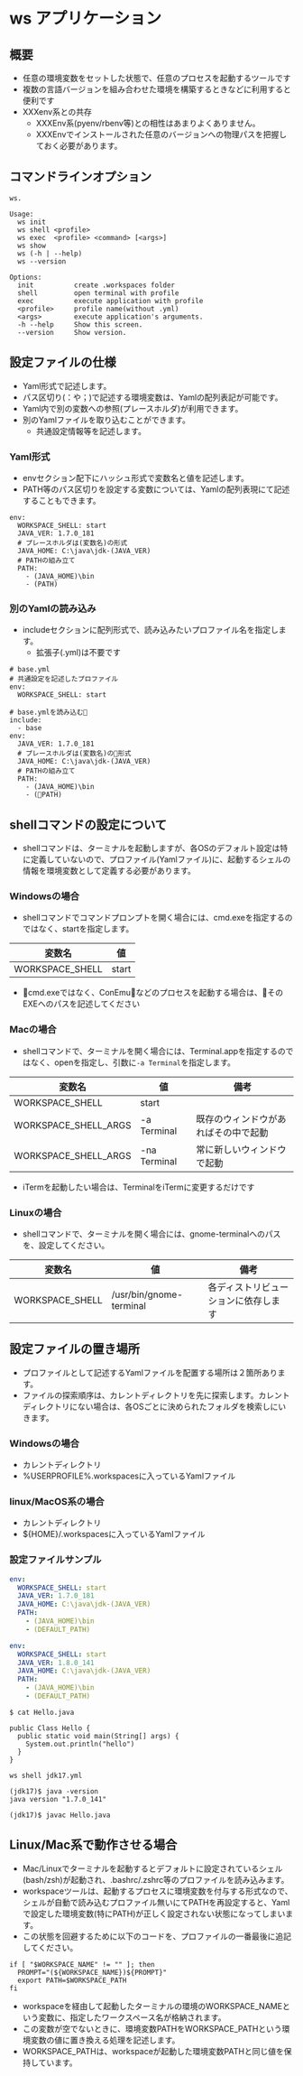 # ws アプリケーション

## 概要

* 任意の環境変数をセットした状態で、任意のプロセスを起動するツールです
* 複数の言語バージョンを組み合わせた環境を構築するときなどに利用すると便利です
* XXXenv系との共存
  * XXXEnv系(pyenv/rbenv等)との相性はあまりよくありません。
  * XXXEnvでインストールされた任意のバージョンへの物理パスを把握しておく必要があります。

## コマンドラインオプション

```
ws.

Usage:
  ws init
  ws shell <profile>
  ws exec  <profile> <command> [<args>]
  ws show
  ws (-h | --help)
  ws --version

Options:
  init          create .workspaces folder
  shell         open terminal with profile
  exec          execute application with profile
  <profile>     profile name(without .yml)    
  <args>        execute application's arguments.
  -h --help     Show this screen.
  --version     Show version. 

```

## 設定ファイルの仕様

* Yaml形式で記述します。
* パス区切り(：や；)で記述する環境変数は、Yamlの配列表記が可能です。
* Yaml内で別の変数への参照(プレースホルダ)が利用できます。
* 別のYamlファイルを取り込むことができます。
  * 共通設定情報等を記述します。

### Yaml形式

* envセクション配下にハッシュ形式で変数名と値を記述します。
* PATH等のパス区切りを設定する変数については、Yamlの配列表現にて記述することもできます。

```
env:
  WORKSPACE_SHELL: start
  JAVA_VER: 1.7.0_181
  # プレースホルダは(変数名)の形式
  JAVA_HOME: C:\java\jdk-(JAVA_VER)
  # PATHの組み立て
  PATH:
    - (JAVA_HOME)\bin
    - (PATH)
```

### 別のYamlの読み込み

* includeセクションに配列形式で、読み込みたいプロファイル名を指定します。
  * 拡張子(.yml)は不要です

```
# base.yml
# 共通設定を記述したプロファイル
env:
  WORKSPACE_SHELL: start
```

```
# base.ymlを読み込む
include:
  - base
env:
  JAVA_VER: 1.7.0_181
  # プレースホルダは(変数名)の形式
  JAVA_HOME: C:\java\jdk-(JAVA_VER)
  # PATHの組み立て
  PATH:
    - (JAVA_HOME)\bin
    - (PATH)
```

## shellコマンドの設定について

* shellコマンドは、ターミナルを起動しますが、各OSのデフォルト設定は特に定義していないので、プロファイル(Yamlファイル)に、起動するシェルの情報を環境変数として定義する必要があります。

### Windowsの場合

* shellコマンドでコマンドプロンプトを開く場合には、cmd.exeを指定するのではなく、startを指定します。

| 変数名 | 値 |
| ----- | ----- |
| WORKSPACE_SHELL | start |

* cmd.exeではなく、ConEmuなどのプロセスを起動する場合は、そのEXEへのパスを記述してください

### Macの場合

* shellコマンドで、ターミナルを開く場合には、Terminal.appを指定するのではなく、openを指定し、引数に```-a Terminal```を指定します。

| 変数名 | 値 | 備考 |
| ----- | ----- | -- |
| WORKSPACE_SHELL | start |  |
| WORKSPACE_SHELL_ARGS | -a Terminal | 既存のウィンドウがあればその中で起動 |
| WORKSPACE_SHELL_ARGS | -na Terminal | 常に新しいウィンドウで起動 |

* iTermを起動したい場合は、TerminalをiTermに変更するだけです

### Linuxの場合

* shellコマンドで、ターミナルを開く場合には、gnome-terminalへのパスを、設定してください。

| 変数名 | 値 | 備考 |
| ----- | ----- | -- |
| WORKSPACE_SHELL | /usr/bin/gnome-terminal | 各ディストリビューションに依存します |


## 設定ファイルの置き場所

* プロファイルとして記述するYamlファイルを配置する場所は２箇所あります。
* ファイルの探索順序は、カレントディレクトリを先に探索します。カレントディレクトリにない場合は、各OSごとに決められたフォルダを検索しにいきます。

### Windowsの場合

* カレントディレクトリ
* %USERPROFILE%\.workspacesに入っているYamlファイル

### linux/MacOS系の場合

* カレントディレクトリ
* ${HOME}/.workspacesに入っているYamlファイル


### 設定ファイルサンプル

```jdk17.yml
env:
  WORKSPACE_SHELL: start
  JAVA_VER: 1.7.0_181
  JAVA_HOME: C:\java\jdk-(JAVA_VER)
  PATH:
    - (JAVA_HOME)\bin
    - (DEFAULT_PATH)
```

```jdk18.yml
env:
  WORKSPACE_SHELL: start
  JAVA_VER: 1.8.0_141
  JAVA_HOME: C:\java\jdk-(JAVA_VER)
  PATH:
    - (JAVA_HOME)\bin
    - (DEFAULT_PATH)
```

```
$ cat Hello.java

public Class Hello {
  public static void main(String[] args) {
    System.out.println("hello")
  }
}
```

```
ws shell jdk17.yml

(jdk17)$ java -version
java version "1.7.0_141"

(jdk17)$ javac Hello.java
```

## Linux/Mac系で動作させる場合

* Mac/Linuxでターミナルを起動するとデフォルトに設定されているシェル(bash/zsh)が起動され、.bashrc/.zshrc等のプロファイルを読み込みます。
* workspaceツールは、起動するプロセスに環境変数を付与する形式なので、シェルが自動で読み込むプロファイル無いにてPATHを再設定すると、Yamlで設定した環境変数(特にPATH)が正しく設定されない状態になってしまいます。
* この状態を回避するために以下のコードを、プロファイルの一番最後に追記してください。

```
if [ "$WORKSPACE_NAME" != "" ]; then
  PROMPT="(${WORKSPACE_NAME})${PROMPT}"
  export PATH=$WORKSPACE_PATH
fi
```

* workspaceを経由して起動したターミナルの環境のWORKSPACE_NAMEという変数に、指定したワークスペース名が格納されます。
* この変数が空でないときに、環境変数PATHをWORKSPACE_PATHという環境変数の値に置き換える処理を記述します。
* WORKSPACE_PATHは、workspaceが起動した環境変数PATHと同じ値を保持しています。
